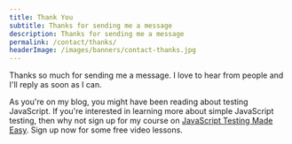 ```yaml
---
title: Thank You
subtitle: Thanks for sending me a message
description: Thanks for sending me a message
permalink: /contact/thanks/
headerImage: /images/banners/contact-thanks.jpg
---
```


Thanks so much for sending me a message. I love to hear from people and I'll reply as soon as I can.

As you're on my blog, you might have been reading about testing JavaScript. If you're interested in learning more about simple JavaScript testing, then why not sign up for my course on [JavaScript Testing Made Easy]({{site.url}}/javascript-testing-made-easy). Sign up now for some free video lessons.